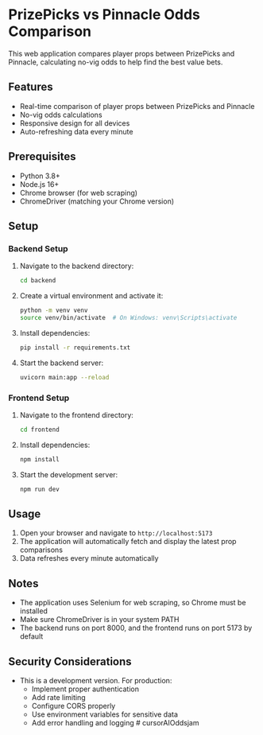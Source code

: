 # PrizePicks vs Pinnacle Odds Comparison

This web application compares player props between PrizePicks and Pinnacle, calculating no-vig odds to help find the best value bets.

## Features

- Real-time comparison of player props between PrizePicks and Pinnacle
- No-vig odds calculations
- Responsive design for all devices
- Auto-refreshing data every minute

## Prerequisites

- Python 3.8+
- Node.js 16+
- Chrome browser (for web scraping)
- ChromeDriver (matching your Chrome version)

## Setup

### Backend Setup

1. Navigate to the backend directory:
   ```bash
   cd backend
   ```

2. Create a virtual environment and activate it:
   ```bash
   python -m venv venv
   source venv/bin/activate  # On Windows: venv\Scripts\activate
   ```

3. Install dependencies:
   ```bash
   pip install -r requirements.txt
   ```

4. Start the backend server:
   ```bash
   uvicorn main:app --reload
   ```

### Frontend Setup

1. Navigate to the frontend directory:
   ```bash
   cd frontend
   ```

2. Install dependencies:
   ```bash
   npm install
   ```

3. Start the development server:
   ```bash
   npm run dev
   ```

## Usage

1. Open your browser and navigate to `http://localhost:5173`
2. The application will automatically fetch and display the latest prop comparisons
3. Data refreshes every minute automatically

## Notes

- The application uses Selenium for web scraping, so Chrome must be installed
- Make sure ChromeDriver is in your system PATH
- The backend runs on port 8000, and the frontend runs on port 5173 by default

## Security Considerations

- This is a development version. For production:
  - Implement proper authentication
  - Add rate limiting
  - Configure CORS properly
  - Use environment variables for sensitive data
  - Add error handling and logging # cursorAIOddsjam
